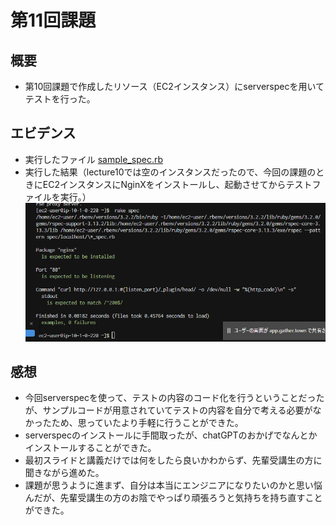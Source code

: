 # 第11回課題
## 概要
* 第10回課題で作成したリソース（EC2インスタンス）にserverspecを用いてテストを行った。
## エビデンス
* 実行したファイル
[sample_spec.rb](sample_spec.rb)
* 実行した結果（lecture10では空のインスタンスだったので、今回の課題のときにEC2インスタンスにNginXをインストールし、起動させてからテストファイルを実行。）
![実行した結果](images/第11回課題/serverspecを実行した結果2025-04-08%20225717.png)
## 感想
* 今回serverspecを使って、テストの内容のコード化を行うということだったが、サンプルコードが用意されていてテストの内容を自分で考える必要がなかったため、思っていたより手軽に行うことができた。
* serverspecのインストールに手間取ったが、chatGPTのおかげでなんとかインストールすることができた。
* 最初スライドと講義だけでは何をしたら良いかわからず、先輩受講生の方に聞きながら進めた。
* 課題が思うように進まず、自分は本当にエンジニアになりたいのかと思い悩んだが、先輩受講生の方のお陰でやっぱり頑張ろうと気持ちを持ち直すことができた。